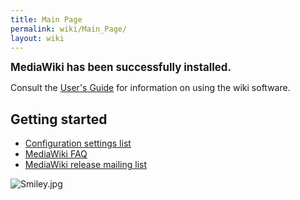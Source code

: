 ```yaml
---
title: Main Page
permalink: wiki/Main_Page/
layout: wiki
---
```


<big>**MediaWiki has been successfully installed.**</big>

Consult the [User's Guide](http://meta.wikimedia.org/wiki/Help:Contents)
for information on using the wiki software.

Getting started
---------------

-   [Configuration settings
    list](http://www.mediawiki.org/wiki/Manual:Configuration_settings)
-   [MediaWiki FAQ](http://www.mediawiki.org/wiki/Manual:FAQ)
-   [MediaWiki release mailing
    list](http://lists.wikimedia.org/mailman/listinfo/mediawiki-announce)

![](Smiley.jpg "Smiley.jpg")
